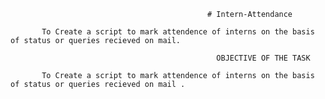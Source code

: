                                                 # Intern-Attendance

           To Create a script to mark attendence of interns on the basis of status or queries recieved on mail.
           
                                                  OBJECTIVE OF THE TASK
                     
           To Create a script to mark attendence of interns on the basis of status or queries recieved on mail .
